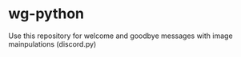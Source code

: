 # wg-python
Use this repository for welcome and goodbye messages with image mainpulations (discord.py)
